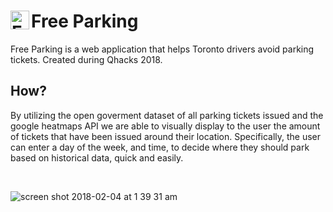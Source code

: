 # Free Parking <img align="left" width="30" alt="Free Parking" src="https://user-images.githubusercontent.com/12948431/35780165-a3bb4f0e-09a5-11e8-8501-d8aaa014f3e6.png">

Free Parking is a web application that helps Toronto drivers avoid parking tickets. Created during Qhacks 2018.

## How?

By utilizing the open goverment dataset of all parking tickets issued and the google heatmaps API we are able to visually display to the user the amount of tickets that have been issued around their location. Specifically, the user can enter a day of the week, and time, to decide where they should park based on historical data, quick and easily.

&nbsp;

![screen shot 2018-02-04 at 1 39 31 am](https://user-images.githubusercontent.com/12948431/35774947-4eaa0ed2-094c-11e8-9f4e-9262507329fd.png)
